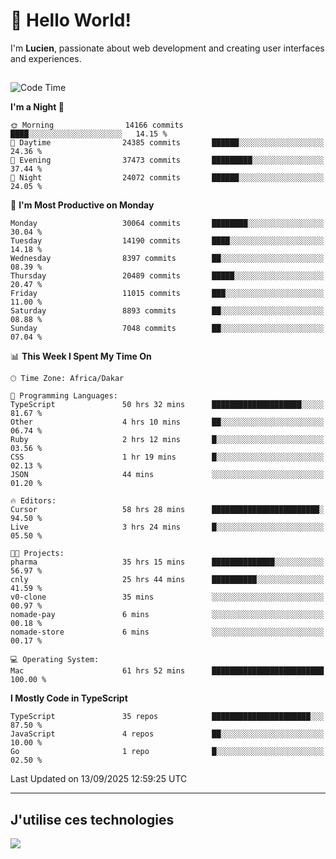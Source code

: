 # 👋 Hello World!

I'm **Lucien**, passionate about web development and creating user interfaces and experiences.

##

<!--START_SECTION:waka-->
![Code Time](http://img.shields.io/badge/Code%20Time-3%2C717%20hrs%2051%20mins-blue)

**I'm a Night 🦉** 

```text
🌞 Morning                14166 commits       ████░░░░░░░░░░░░░░░░░░░░░   14.15 % 
🌆 Daytime                24385 commits       ██████░░░░░░░░░░░░░░░░░░░   24.36 % 
🌃 Evening                37473 commits       █████████░░░░░░░░░░░░░░░░   37.44 % 
🌙 Night                  24072 commits       ██████░░░░░░░░░░░░░░░░░░░   24.05 % 
```
📅 **I'm Most Productive on Monday** 

```text
Monday                   30064 commits       ████████░░░░░░░░░░░░░░░░░   30.04 % 
Tuesday                  14190 commits       ████░░░░░░░░░░░░░░░░░░░░░   14.18 % 
Wednesday                8397 commits        ██░░░░░░░░░░░░░░░░░░░░░░░   08.39 % 
Thursday                 20489 commits       █████░░░░░░░░░░░░░░░░░░░░   20.47 % 
Friday                   11015 commits       ███░░░░░░░░░░░░░░░░░░░░░░   11.00 % 
Saturday                 8893 commits        ██░░░░░░░░░░░░░░░░░░░░░░░   08.88 % 
Sunday                   7048 commits        ██░░░░░░░░░░░░░░░░░░░░░░░   07.04 % 
```


📊 **This Week I Spent My Time On** 

```text
🕑︎ Time Zone: Africa/Dakar

💬 Programming Languages: 
TypeScript               50 hrs 32 mins      ████████████████████░░░░░   81.67 % 
Other                    4 hrs 10 mins       ██░░░░░░░░░░░░░░░░░░░░░░░   06.74 % 
Ruby                     2 hrs 12 mins       █░░░░░░░░░░░░░░░░░░░░░░░░   03.56 % 
CSS                      1 hr 19 mins        █░░░░░░░░░░░░░░░░░░░░░░░░   02.13 % 
JSON                     44 mins             ░░░░░░░░░░░░░░░░░░░░░░░░░   01.20 % 

🔥 Editors: 
Cursor                   58 hrs 28 mins      ████████████████████████░   94.50 % 
Live                     3 hrs 24 mins       █░░░░░░░░░░░░░░░░░░░░░░░░   05.50 % 

🐱‍💻 Projects: 
pharma                   35 hrs 15 mins      ██████████████░░░░░░░░░░░   56.97 % 
cnly                     25 hrs 44 mins      ██████████░░░░░░░░░░░░░░░   41.59 % 
v0-clone                 35 mins             ░░░░░░░░░░░░░░░░░░░░░░░░░   00.97 % 
nomade-pay               6 mins              ░░░░░░░░░░░░░░░░░░░░░░░░░   00.18 % 
nomade-store             6 mins              ░░░░░░░░░░░░░░░░░░░░░░░░░   00.17 % 

💻 Operating System: 
Mac                      61 hrs 52 mins      █████████████████████████   100.00 % 
```

**I Mostly Code in TypeScript** 

```text
TypeScript               35 repos            ██████████████████████░░░   87.50 % 
JavaScript               4 repos             ██░░░░░░░░░░░░░░░░░░░░░░░   10.00 % 
Go                       1 repo              █░░░░░░░░░░░░░░░░░░░░░░░░   02.50 % 
```




 Last Updated on 13/09/2025 12:59:25 UTC
<!--END_SECTION:waka-->
---

## J'utilise ces technologies

<p align="left">
  <a href="https://skillicons.dev">
    <img src="https://skillicons.dev/icons?i=ts,js,go,ruby,css,scss,tailwind,react,vite,nextjs,docker,figma,ableton" />
  </a>
</p>

